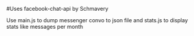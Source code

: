#Uses facebook-chat-api by Schmavery

Use main.js to dump messenger convo to json file and
stats.js to display stats like messages per month
